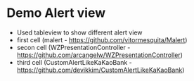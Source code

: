 #  Demo Alert view

- Used tableview to show different alert view
- first cell (malert - https://github.com/vitormesquita/Malert)
- secon cell (WZPresentationController - https://github.com/arcangelw/WZPresentationController)
- third cell (CustomAlertLikeKaKaoBank - https://github.com/devikkim/CustomAlertLikeKaKaoBank)



